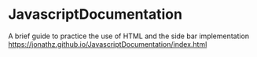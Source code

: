 # JavascriptDocumentation
A brief guide to practice the use of HTML and the side bar implementation
https://jonathz.github.io/JavascriptDocumentation/index.html
